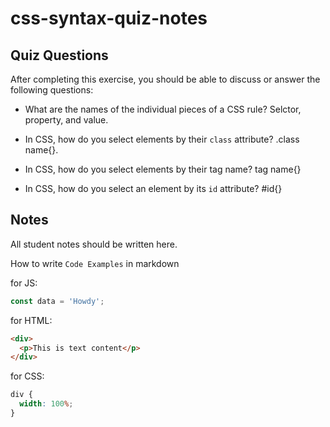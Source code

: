 # css-syntax-quiz-notes

## Quiz Questions

After completing this exercise, you should be able to discuss or answer the following questions:

- What are the names of the individual pieces of a CSS rule?
  Selctor, property, and value.

- In CSS, how do you select elements by their `class` attribute?
  .class name{}.

- In CSS, how do you select elements by their tag name?
  tag name{}

- In CSS, how do you select an element by its `id` attribute?
  #id{}

## Notes

All student notes should be written here.

How to write `Code Examples` in markdown

for JS:

```javascript
const data = 'Howdy';
```

for HTML:

```html
<div>
  <p>This is text content</p>
</div>
```

for CSS:

```css
div {
  width: 100%;
}
```
